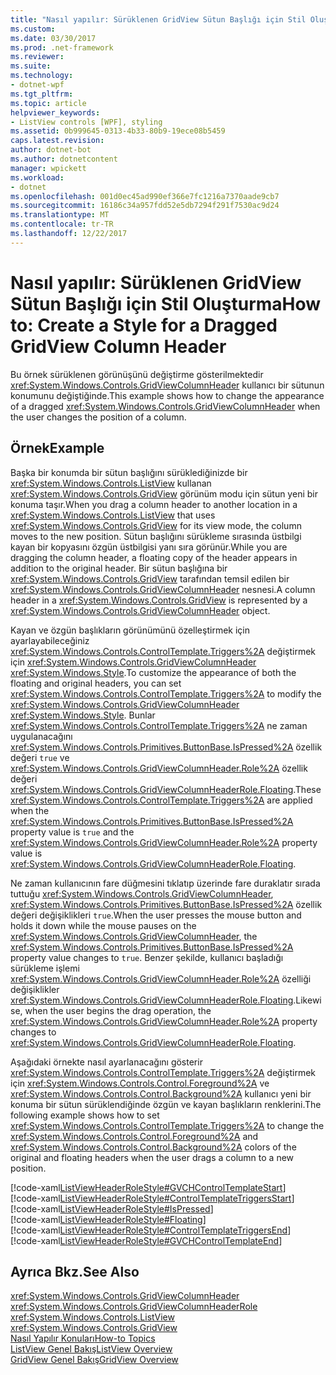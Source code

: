 ```yaml
---
title: "Nasıl yapılır: Sürüklenen GridView Sütun Başlığı için Stil Oluşturma"
ms.custom: 
ms.date: 03/30/2017
ms.prod: .net-framework
ms.reviewer: 
ms.suite: 
ms.technology:
- dotnet-wpf
ms.tgt_pltfrm: 
ms.topic: article
helpviewer_keywords:
- ListView controls [WPF], styling
ms.assetid: 0b999645-0313-4b33-80b9-19ece08b5459
caps.latest.revision: 
author: dotnet-bot
ms.author: dotnetcontent
manager: wpickett
ms.workload:
- dotnet
ms.openlocfilehash: 001d0ec45ad990ef366e7fc1216a7370aade9cb7
ms.sourcegitcommit: 16186c34a957fdd52e5db7294f291f7530ac9d24
ms.translationtype: MT
ms.contentlocale: tr-TR
ms.lasthandoff: 12/22/2017
---
```

# <a name="how-to-create-a-style-for-a-dragged-gridview-column-header"></a><span data-ttu-id="0b25d-102">Nasıl yapılır: Sürüklenen GridView Sütun Başlığı için Stil Oluşturma</span><span class="sxs-lookup"><span data-stu-id="0b25d-102">How to: Create a Style for a Dragged GridView Column Header</span></span>
<span data-ttu-id="0b25d-103">Bu örnek sürüklenen görünüşünü değiştirme gösterilmektedir <xref:System.Windows.Controls.GridViewColumnHeader> kullanıcı bir sütunun konumunu değiştiğinde.</span><span class="sxs-lookup"><span data-stu-id="0b25d-103">This example shows how to change the appearance of a dragged <xref:System.Windows.Controls.GridViewColumnHeader> when the user changes the position of a column.</span></span>  
  
## <a name="example"></a><span data-ttu-id="0b25d-104">Örnek</span><span class="sxs-lookup"><span data-stu-id="0b25d-104">Example</span></span>  
 <span data-ttu-id="0b25d-105">Başka bir konumda bir sütun başlığını sürüklediğinizde bir <xref:System.Windows.Controls.ListView> kullanan <xref:System.Windows.Controls.GridView> görünüm modu için sütun yeni bir konuma taşır.</span><span class="sxs-lookup"><span data-stu-id="0b25d-105">When you drag a column header to another location in a <xref:System.Windows.Controls.ListView> that uses <xref:System.Windows.Controls.GridView> for its view mode, the column moves to the new position.</span></span> <span data-ttu-id="0b25d-106">Sütun başlığını sürükleme sırasında üstbilgi kayan bir kopyasını özgün üstbilgisi yanı sıra görünür.</span><span class="sxs-lookup"><span data-stu-id="0b25d-106">While you are dragging the column header, a floating copy of the header appears in addition to the original header.</span></span> <span data-ttu-id="0b25d-107">Bir sütun başlığına bir <xref:System.Windows.Controls.GridView> tarafından temsil edilen bir <xref:System.Windows.Controls.GridViewColumnHeader> nesnesi.</span><span class="sxs-lookup"><span data-stu-id="0b25d-107">A column header in a <xref:System.Windows.Controls.GridView> is represented by a <xref:System.Windows.Controls.GridViewColumnHeader> object.</span></span>  
  
 <span data-ttu-id="0b25d-108">Kayan ve özgün başlıkların görünümünü özelleştirmek için ayarlayabileceğiniz <xref:System.Windows.Controls.ControlTemplate.Triggers%2A> değiştirmek için <xref:System.Windows.Controls.GridViewColumnHeader> <xref:System.Windows.Style>.</span><span class="sxs-lookup"><span data-stu-id="0b25d-108">To customize the appearance of both the floating and original headers, you can set <xref:System.Windows.Controls.ControlTemplate.Triggers%2A> to modify the <xref:System.Windows.Controls.GridViewColumnHeader> <xref:System.Windows.Style>.</span></span> <span data-ttu-id="0b25d-109">Bunlar <xref:System.Windows.Controls.ControlTemplate.Triggers%2A> ne zaman uygulanacağını <xref:System.Windows.Controls.Primitives.ButtonBase.IsPressed%2A> özellik değeri `true` ve <xref:System.Windows.Controls.GridViewColumnHeader.Role%2A> özellik değeri <xref:System.Windows.Controls.GridViewColumnHeaderRole.Floating>.</span><span class="sxs-lookup"><span data-stu-id="0b25d-109">These <xref:System.Windows.Controls.ControlTemplate.Triggers%2A> are applied when the <xref:System.Windows.Controls.Primitives.ButtonBase.IsPressed%2A> property value is `true` and the <xref:System.Windows.Controls.GridViewColumnHeader.Role%2A> property value is <xref:System.Windows.Controls.GridViewColumnHeaderRole.Floating>.</span></span>  
  
 <span data-ttu-id="0b25d-110">Ne zaman kullanıcının fare düğmesini tıklatıp üzerinde fare duraklatır sırada tuttuğu <xref:System.Windows.Controls.GridViewColumnHeader>, <xref:System.Windows.Controls.Primitives.ButtonBase.IsPressed%2A> özellik değeri değişiklikleri `true`.</span><span class="sxs-lookup"><span data-stu-id="0b25d-110">When the user presses the mouse button and holds it down while the mouse pauses on the <xref:System.Windows.Controls.GridViewColumnHeader>, the <xref:System.Windows.Controls.Primitives.ButtonBase.IsPressed%2A> property value changes to `true`.</span></span> <span data-ttu-id="0b25d-111">Benzer şekilde, kullanıcı başladığı sürükleme işlemi <xref:System.Windows.Controls.GridViewColumnHeader.Role%2A> özelliği değişiklikler <xref:System.Windows.Controls.GridViewColumnHeaderRole.Floating>.</span><span class="sxs-lookup"><span data-stu-id="0b25d-111">Likewise, when the user begins the drag operation, the <xref:System.Windows.Controls.GridViewColumnHeader.Role%2A> property changes to <xref:System.Windows.Controls.GridViewColumnHeaderRole.Floating>.</span></span>  
  
 <span data-ttu-id="0b25d-112">Aşağıdaki örnekte nasıl ayarlanacağını gösterir <xref:System.Windows.Controls.ControlTemplate.Triggers%2A> değiştirmek için <xref:System.Windows.Controls.Control.Foreground%2A> ve <xref:System.Windows.Controls.Control.Background%2A> kullanıcı yeni bir konuma bir sütun sürüklendiğinde özgün ve kayan başlıkların renklerini.</span><span class="sxs-lookup"><span data-stu-id="0b25d-112">The following example shows how to set <xref:System.Windows.Controls.ControlTemplate.Triggers%2A> to change the <xref:System.Windows.Controls.Control.Foreground%2A> and <xref:System.Windows.Controls.Control.Background%2A> colors of the original and floating headers when the user drags a column to a new position.</span></span>  
  
 [!code-xaml[ListViewHeaderRoleStyle#GVCHControlTemplateStart](../../../../samples/snippets/csharp/VS_Snippets_Wpf/ListViewHeaderRoleStyle/CS/Window1.xaml#gvchcontroltemplatestart)]  
[!code-xaml[ListViewHeaderRoleStyle#ControlTemplateTriggersStart](../../../../samples/snippets/csharp/VS_Snippets_Wpf/ListViewHeaderRoleStyle/CS/Window1.xaml#controltemplatetriggersstart)]  
[!code-xaml[ListViewHeaderRoleStyle#IsPressed](../../../../samples/snippets/csharp/VS_Snippets_Wpf/ListViewHeaderRoleStyle/CS/Window1.xaml#ispressed)]  
[!code-xaml[ListViewHeaderRoleStyle#Floating](../../../../samples/snippets/csharp/VS_Snippets_Wpf/ListViewHeaderRoleStyle/CS/Window1.xaml#floating)]  
[!code-xaml[ListViewHeaderRoleStyle#ControlTemplateTriggersEnd](../../../../samples/snippets/csharp/VS_Snippets_Wpf/ListViewHeaderRoleStyle/CS/Window1.xaml#controltemplatetriggersend)]  
[!code-xaml[ListViewHeaderRoleStyle#GVCHControlTemplateEnd](../../../../samples/snippets/csharp/VS_Snippets_Wpf/ListViewHeaderRoleStyle/CS/Window1.xaml#gvchcontroltemplateend)]  
  
## <a name="see-also"></a><span data-ttu-id="0b25d-113">Ayrıca Bkz.</span><span class="sxs-lookup"><span data-stu-id="0b25d-113">See Also</span></span>  
 <xref:System.Windows.Controls.GridViewColumnHeader>  
 <xref:System.Windows.Controls.GridViewColumnHeaderRole>  
 <xref:System.Windows.Controls.ListView>  
 <xref:System.Windows.Controls.GridView>  
 [<span data-ttu-id="0b25d-114">Nasıl Yapılır Konuları</span><span class="sxs-lookup"><span data-stu-id="0b25d-114">How-to Topics</span></span>](../../../../docs/framework/wpf/controls/listview-how-to-topics.md)  
 [<span data-ttu-id="0b25d-115">ListView Genel Bakış</span><span class="sxs-lookup"><span data-stu-id="0b25d-115">ListView Overview</span></span>](../../../../docs/framework/wpf/controls/listview-overview.md)  
 [<span data-ttu-id="0b25d-116">GridView Genel Bakış</span><span class="sxs-lookup"><span data-stu-id="0b25d-116">GridView Overview</span></span>](../../../../docs/framework/wpf/controls/gridview-overview.md)
